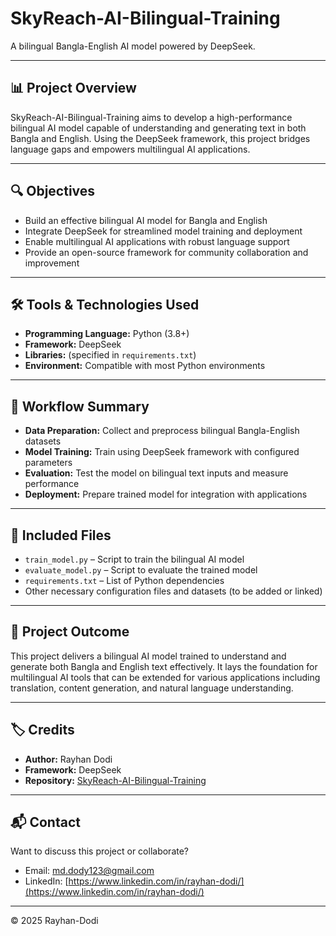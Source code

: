 # SkyReach-AI-Bilingual-Training

A bilingual Bangla-English AI model powered by DeepSeek.

---

## 📊 Project Overview

SkyReach-AI-Bilingual-Training aims to develop a high-performance bilingual AI model capable of understanding and generating text in both Bangla and English. Using the DeepSeek framework, this project bridges language gaps and empowers multilingual AI applications.

---

## 🔍 Objectives

- Build an effective bilingual AI model for Bangla and English  
- Integrate DeepSeek for streamlined model training and deployment  
- Enable multilingual AI applications with robust language support  
- Provide an open-source framework for community collaboration and improvement  

---

## 🛠️ Tools & Technologies Used

- **Programming Language:** Python (3.8+)  
- **Framework:** DeepSeek  
- **Libraries:** (specified in `requirements.txt`)  
- **Environment:** Compatible with most Python environments  

---

## 🔄 Workflow Summary

- **Data Preparation:** Collect and preprocess bilingual Bangla-English datasets  
- **Model Training:** Train using DeepSeek framework with configured parameters  
- **Evaluation:** Test the model on bilingual text inputs and measure performance  
- **Deployment:** Prepare trained model for integration with applications  

---

## 📁 Included Files

- `train_model.py` – Script to train the bilingual AI model  
- `evaluate_model.py` – Script to evaluate the trained model  
- `requirements.txt` – List of Python dependencies  
- Other necessary configuration files and datasets (to be added or linked)  

---

## 🎯 Project Outcome

This project delivers a bilingual AI model trained to understand and generate both Bangla and English text effectively. It lays the foundation for multilingual AI tools that can be extended for various applications including translation, content generation, and natural language understanding.

---

## 🏷️ Credits

- **Author:** Rayhan Dodi  
- **Framework:** DeepSeek  
- **Repository:** [SkyReach-AI-Bilingual-Training](https://github.com/Rayhan-Dodi/SkyReach-AI-Bilingual-Training)  

---

## 📬 Contact

Want to discuss this project or collaborate?  
- Email: md.dody123@gmail.com  
- LinkedIn: [https://www.linkedin.com/in/rayhan-dodi/](https://www.linkedin.com/in/rayhan-dodi/)  

---

© 2025 Rayhan-Dodi
